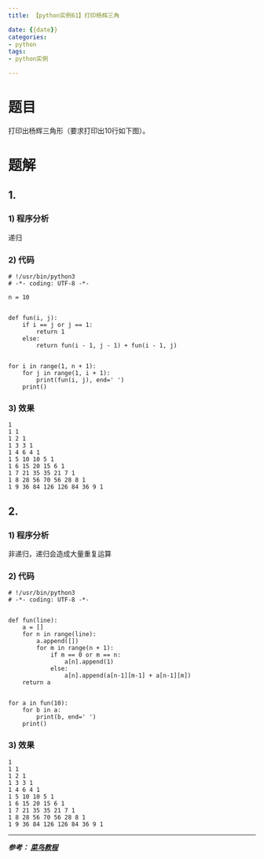 ```yaml
---
title: 【python实例61】打印杨辉三角

date: {{date}}
categories:
- python
tags:
- python实例

---
```

# 题目
打印出杨辉三角形（要求打印出10行如下图）。　　
# 题解
## 1.
### 1) 程序分析
递归
### 2) 代码

```
# !/usr/bin/python3
# -*- coding: UTF-8 -*-

n = 10


def fun(i, j):
    if i == j or j == 1:
        return 1
    else:
        return fun(i - 1, j - 1) + fun(i - 1, j)


for i in range(1, n + 1):
    for j in range(1, i + 1):
        print(fun(i, j), end=' ')
    print()

```

### 3) 效果
```
1
1 1
1 2 1
1 3 3 1
1 4 6 4 1
1 5 10 10 5 1
1 6 15 20 15 6 1
1 7 21 35 35 21 7 1
1 8 28 56 70 56 28 8 1
1 9 36 84 126 126 84 36 9 1
```

## 2.
### 1) 程序分析
非递归，递归会造成大量重复运算
### 2) 代码

```
# !/usr/bin/python3
# -*- coding: UTF-8 -*-


def fun(line):
    a = []
    for n in range(line):
        a.append([])
        for m in range(n + 1):
            if m == 0 or m == n:
                a[n].append(1)
            else:
                a[n].append(a[n-1][m-1] + a[n-1][m])
    return a


for a in fun(10):
    for b in a:
        print(b, end=' ')
    print()

```

### 3) 效果
```
1
1 1
1 2 1
1 3 3 1
1 4 6 4 1
1 5 10 10 5 1
1 6 15 20 15 6 1
1 7 21 35 35 21 7 1
1 8 28 56 70 56 28 8 1
1 9 36 84 126 126 84 36 9 1
```

---
***参考：
[菜鸟教程](https://www.runoob.com/python/python-100-examples.html)***
